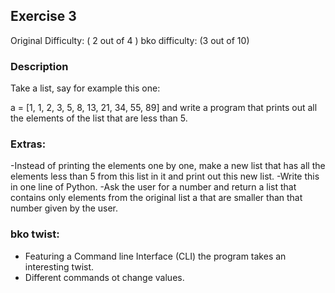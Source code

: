 ## Exercise 3

Original Difficulty: ( 2 out of 4 )
bko difficulty: (3 out of 10)

### Description

Take a list, say for example this one:

  a = [1, 1, 2, 3, 5, 8, 13, 21, 34, 55, 89]
and write a program that prints out all the elements of the list that are less than 5.

### Extras:

-Instead of printing the elements one by one, make a new list that has all the elements less than 5 from this list in it and print out this new list.
-Write this in one line of Python.
-Ask the user for a number and return a list that contains only elements from the original list a that are smaller than that number given by the user.

### bko twist:
- Featuring a Command line Interface (CLI) the program takes an interesting twist.
- Different commands ot change values.
